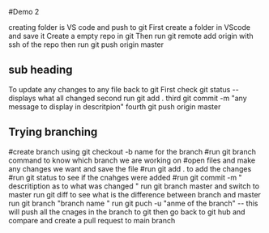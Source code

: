 #Demo 2

creating folder is VS code and push to git
First create a folder in VScode and save it
Create a empty repo in git
Then run git remote add origin with ssh of the repo
then run git push origin master

## sub heading

To update any changes to any file back to git
First check git status -- displays what all changed
second run git add .
third git commit -m "any message to display in descritpion"
fourth git push origin master

## Trying branching

#create branch using git checkout -b name for the branch
#run git branch command to know which branch we are working on
#open files and make any changes we want and save the file
#run git add . to add the changes
#run git status to see if the cnahges were added
#run git commit -m " descritiption as to what was changed "
run git branch master and switch to master
run git diff to see what is the difference between branch and master
run git branch "branch name "
run git puch -u "anme of the branch" -- this will push all the cnages in the branch to git
then go back to git hub and compare and create a pull request to main branch
